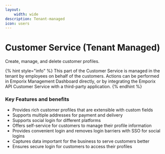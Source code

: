 ```yaml
---
layout:
    width: wide
description: Tenant-managed
icon: users
---
```


# Customer Service (Tenant Managed)

Create, manage, and delete customer profiles.

{% hint style="info" %}
This part of the Customer Service is managed in the tenant by employees on behalf of the customers. Actions can be performed in Emporix Management Dashboard directly, or by integrating the Emporix API Customer Service with a third-party application.
{% endhint %}

### Key Features and benefits

* Provides rich customer profiles that are extensible with custom fields
* Supports multiple addresses for payment and delivery
* Supports social login for different platforms
* Offers self-service for customers to manage their profile information
* Provides convenient login and removes login barriers with SSO for social logins
* Captures data important for the business to serve customers better
* Ensures secure login for customers to access their profiles
